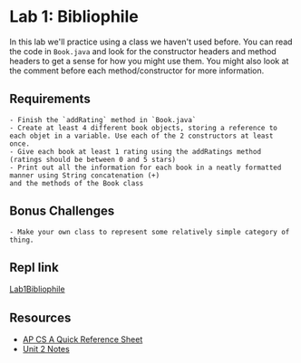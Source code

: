 # Lab 1: Bibliophile
In this lab we'll practice using a class we haven't used before. You can read the code in `Book.java` and look for the
constructor headers and method headers to get a sense for how you might use them. 
You might also look at the comment before each method/constructor for
more information.

## Requirements
    - Finish the `addRating` method in `Book.java`
    - Create at least 4 different book objects, storing a reference to each objet in a variable. Use each of the 2 constructors at least once.
    - Give each book at least 1 rating using the addRatings method (ratings should be between 0 and 5 stars)
    - Print out all the information for each book in a neatly formatted manner using String concatenation (+)
    and the methods of the Book class

## Bonus Challenges
    - Make your own class to represent some relatively simple category of thing.

## Repl link
[Lab1Bibliophile](https://replit.com/team/APCSA-Block8-2223/Lab1Bibliophile)


## Resources
* [AP CS A Quick Reference Sheet](https://apcentral.collegeboard.org/pdf/ap-computer-science-a-java-quick-reference.pdf?course=ap-computer-science-a)
* [Unit 2 Notes](https://gist.github.com/mrDonoghue/c66799d9887dddb1d86710d9bade8a14)